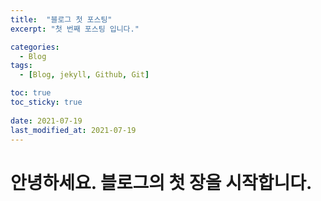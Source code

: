 ```yaml
---
title:  "블로그 첫 포스팅"
excerpt: "첫 번째 포스팅 입니다."

categories:
  - Blog
tags:
  - [Blog, jekyll, Github, Git]

toc: true
toc_sticky: true
 
date: 2021-07-19
last_modified_at: 2021-07-19
---
```


# 안녕하세요. 블로그의 첫 장을 시작합니다.

